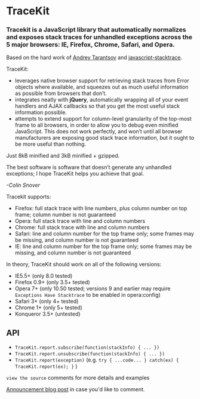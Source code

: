 TraceKit
========

### Tracekit is a JavaScript library that automatically normalizes and exposes stack traces for unhandled exceptions across the 5 major browsers: IE, Firefox, Chrome, Safari, and Opera. ###

Based on the hard work of [Andrey Tarantsov](http://www.tarantsov.com/) and [javascript-stacktrace](http://github.com/emwendelin/javascript-stacktrace).

TraceKit:

* leverages native browser support for retrieving stack traces from Error objects where available, and squeezes out as much useful information as possible from browsers that don’t. 
* integrates neatly with **jQuery**, automatically wrapping all of your event handlers and AJAX callbacks so that you get the most useful stack information possible.
* attempts to extend support for column-level granularity of the top-most frame to all browsers, in order to allow you to debug even minified JavaScript. This does not work perfectly, and won’t until all browser manufacturers are exposing good stack trace information, but it ought to be more useful than nothing.

Just 8kB minified and 3kB minified + gzipped.

The best software is software that doesn’t generate any unhandled exceptions; I hope TraceKit helps you achieve that goal.

*-Colin Snover*



Tracekit supports:

* Firefox: full stack trace with line numbers, plus column number on top frame; column number is not guaranteed
* Opera:   full stack trace with line and column numbers
* Chrome:  full stack trace with line and column numbers
* Safari:  line and column number for the top frame only; some frames  may be missing, and column number is not guaranteed
* IE:      line and column number for the top frame only; some frames may be missing, and column number is not guaranteed

In theory, TraceKit should work on all of the following versions:

* IE5.5+ (only 8.0 tested)
* Firefox 0.9+ (only 3.5+ tested)
* Opera 7+ (only 10.50 tested; versions 9 and earlier may require `Exceptions Have Stacktrace` to be enabled in opera:config)
* Safari 3+ (only 4+ tested)
* Chrome 1+ (only 5+ tested)
* Konqueror 3.5+ (untested)

## API 

*   `TraceKit.report.subscribe(function(stackInfo) { ... })`
*   `TraceKit.report.unsubscribe(function(stackInfo) { ... })`
*   `TraceKit.report(exception)`  (e.g. `try { ...code... } catch(ex) { TraceKit.report(ex); }` )


`view the source` comments for more details and examples

[Announcement blog post](http://zetafleet.com/blog/improve-javascript-error-reporting-with-tracekit) in case you'd like to comment.